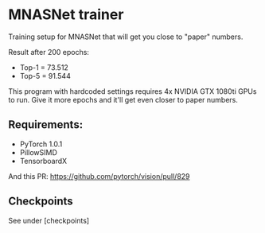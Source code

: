 # MNASNet trainer
Training setup for MNASNet that will get you close to "paper" numbers.

Result after 200 epochs:
  * Top-1 = 73.512
  * Top-5 = 91.544
  
This program with hardcoded settings requires 4x NVIDIA GTX 1080ti GPUs to run. Give it more epochs and it'll get even closer to paper numbers.

## Requirements:

  * PyTorch 1.0.1
  * PillowSIMD
  * TensorboardX

And this PR: https://github.com/pytorch/vision/pull/829

## Checkpoints

See under [checkpoints]
